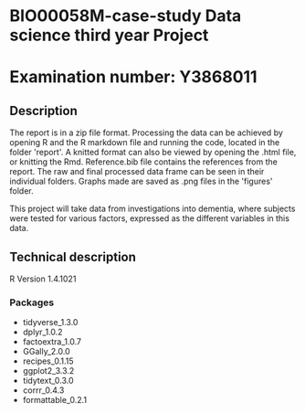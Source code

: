 # BIO00058M-case-study Data science third year Project
# Examination number: Y3868011


## Description
The report is in a zip file format. Processing the data can be achieved by opening R and the R markdown file and running the code, located in the folder 'report'. A knitted format can also be viewed by opening the .html file, or knitting the Rmd. Reference.bib file contains the references from the report. The raw and final processed data frame can be seen in their individual folders. Graphs made are saved as .png files in the 'figures' folder.

This project will take data from investigations into dementia, where subjects were tested for various factors, expressed as the different variables in this data.

## Technical description
R Version 1.4.1021

### Packages
-   tidyverse_1.3.0
-   dplyr_1.0.2
-   factoextra_1.0.7
-   GGally_2.0.0
-   recipes_0.1.15
-   ggplot2_3.3.2
-   tidytext_0.3.0
-   corrr_0.4.3
-   formattable_0.2.1

